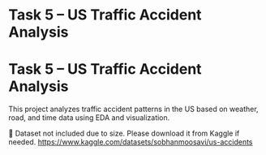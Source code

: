 ﻿# Task 5 – US Traffic Accident Analysis
# Task 5 – US Traffic Accident Analysis

This project analyzes traffic accident patterns in the US based on weather, road, and time data using EDA and visualization.

📌 Dataset not included due to size. Please download it from Kaggle if needed.
https://www.kaggle.com/datasets/sobhanmoosavi/us-accidents
